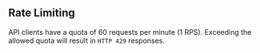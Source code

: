 ## Rate Limiting

API clients have a quota of 60 requests per minute (1 RPS). Exceeding the allowed quota will result in `HTTP 429` responses.
